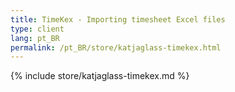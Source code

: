 ```yaml
---
title: TimeKex - Importing timesheet Excel files
type: client
lang: pt_BR
permalink: /pt_BR/store/katjaglass-timekex.html
---
```


{% include store/katjaglass-timekex.md %}
